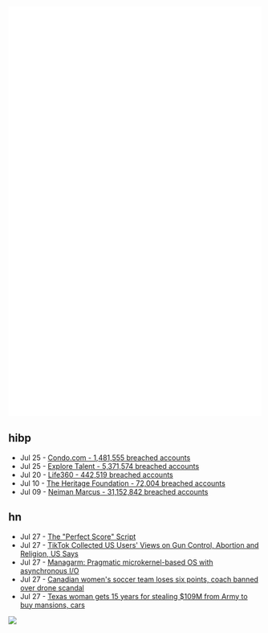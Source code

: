 ![Metrics](https://raw.githubusercontent.com/phixion/phixion/master/metrics.svg)

## hibp

<!--
for https://github.com/phixion/phixion/blob/main/.github/workflows/feeds.yml
-->
<!--START_SECTION:haveibeenpwnd-->
- Jul 25 - [Condo.com - 1,481,555 breached accounts](https://haveibeenpwned.com/PwnedWebsites#CondoCom)
- Jul 25 - [Explore Talent - 5,371,574 breached accounts](https://haveibeenpwned.com/PwnedWebsites#ExploreTalent)
- Jul 20 - [Life360 - 442,519 breached accounts](https://haveibeenpwned.com/PwnedWebsites#Life360)
- Jul 10 - [The Heritage Foundation - 72,004 breached accounts](https://haveibeenpwned.com/PwnedWebsites#TheHeritageFoundation)
- Jul 09 - [Neiman Marcus - 31,152,842 breached accounts](https://haveibeenpwned.com/PwnedWebsites#NeimanMarcus)
<!--END_SECTION:haveibeenpwnd-->

## hn

<!--
for https://github.com/phixion/phixion/blob/main/.github/workflows/feeds.yml
-->
<!--START_SECTION:hn-->
- Jul 27 - [The "Perfect Score" Script](https://www.kaggle.com/code/olegtrott/the-perfect-score-script)
- Jul 27 - [TikTok Collected US Users' Views on Gun Control, Abortion and Religion, US Says](https://www.wsj.com/tech/tiktok-collected-u-s-users-views-on-gun-control-abortion-and-religion-u-s-says-4fcf19f6)
- Jul 27 - [Managarm: Pragmatic microkernel-based OS with asynchronous I/O](https://github.com/managarm/managarm)
- Jul 27 - [Canadian women's soccer team loses six points, coach banned over drone scandal](https://www.reuters.com/sports/olympics/football-canada-womens-soccer-team-deducted-six-points-coach-banned-2024-07-27/)
- Jul 27 - [Texas woman gets 15 years for stealing $109M from Army to buy mansions, cars](https://www.usatoday.com/story/news/nation/2024/07/24/janet-yamanaka-mello-texas-army-fraud-case-sentencing/74535623007/)
<!--END_SECTION:hn-->

<!--
for https://yhype.me
-->
![](https://hit.yhype.me/github/profile?user_id=13013670)

